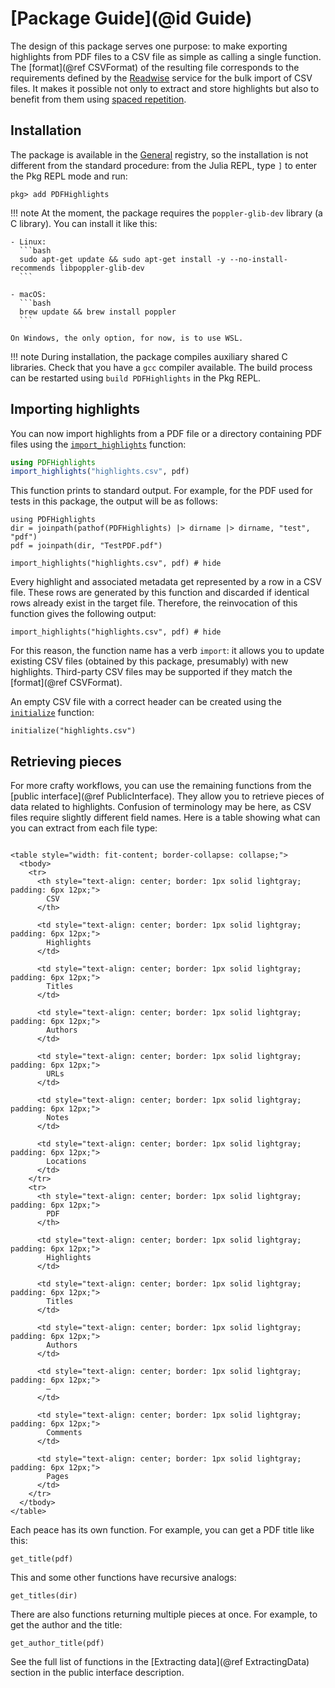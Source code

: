 # [Package Guide](@id Guide)

The design of this package serves one purpose: to make exporting highlights from PDF files
to a CSV file as simple as calling a single function. The [format](@ref CSVFormat) of the
resulting file corresponds to the requirements defined by the
[Readwise](https://readwise.io/) service for the bulk import of CSV files. It makes it
possible not only to extract and store highlights but also to benefit from them using
[spaced repetition](https://en.wikipedia.org/wiki/Spaced_repetition).

## Installation

The package is available in the [General](https://github.com/JuliaRegistries/General)
registry, so the installation is not different from the standard procedure:
from the Julia REPL, type `]` to enter the Pkg REPL mode and run:

```
pkg> add PDFHighlights
```

!!! note
    At the moment, the package requires the `poppler-glib-dev` library (a C library).
    You can install it like this:

    - Linux:
      ```bash
      sudo apt-get update && sudo apt-get install -y --no-install-recommends libpoppler-glib-dev
      ```

    - macOS:
      ```bash
      brew update && brew install poppler
      ```

    On Windows, the only option, for now, is to use WSL.

!!! note
    During installation, the package compiles auxiliary shared C libraries. Check that you
    have a `gcc` compiler available. The build process can be restarted using
    `build PDFHighlights` in the Pkg REPL.

## Importing highlights

You can now import highlights from a PDF file or a directory containing PDF files using
the [`import_highlights`](@ref) function:

```julia
using PDFHighlights
import_highlights("highlights.csv", pdf)
```

This function prints to standard output. For example, for the PDF used for tests in this
package, the output will be as follows:

```@setup pdf
using PDFHighlights
dir = joinpath(pathof(PDFHighlights) |> dirname |> dirname, "test", "pdf")
pdf = joinpath(dir, "TestPDF.pdf")
```

```@example pdf
import_highlights("highlights.csv", pdf) # hide
```

Every highlight and associated metadata get represented by a row in a CSV file. These rows
are generated by this function and discarded if identical rows already exist in the target
file. Therefore, the reinvocation of this function gives the following output:

```@example pdf
import_highlights("highlights.csv", pdf) # hide
```

For this reason, the function name has a verb `import`: it allows you to update existing
CSV files (obtained by this package, presumably) with new highlights. Third-party CSV files
may be supported if they match the [format](@ref CSVFormat).

An empty CSV file with a correct header can be created using the [`initialize`](@ref)
function:

```@example pdf
initialize("highlights.csv")
```

## Retrieving pieces

For more crafty workflows, you can use the remaining functions from the
[public interface](@ref PublicInterface). They allow you to retrieve pieces of data related to
highlights. Confusion of terminology may be here, as CSV files require slightly different
field names. Here is a table showing what can you can extract from each file type:

```@raw html

<table style="width: fit-content; border-collapse: collapse;">
  <tbody>
    <tr>
      <th style="text-align: center; border: 1px solid lightgray; padding: 6px 12px;">
        CSV
      </th>

      <td style="text-align: center; border: 1px solid lightgray; padding: 6px 12px;">
        Highlights
      </td>

      <td style="text-align: center; border: 1px solid lightgray; padding: 6px 12px;">
        Titles
      </td>

      <td style="text-align: center; border: 1px solid lightgray; padding: 6px 12px;">
        Authors
      </td>

      <td style="text-align: center; border: 1px solid lightgray; padding: 6px 12px;">
        URLs
      </td>

      <td style="text-align: center; border: 1px solid lightgray; padding: 6px 12px;">
        Notes
      </td>

      <td style="text-align: center; border: 1px solid lightgray; padding: 6px 12px;">
        Locations
      </td>
    </tr>
    <tr>
      <th style="text-align: center; border: 1px solid lightgray; padding: 6px 12px;">
        PDF
      </th>

      <td style="text-align: center; border: 1px solid lightgray; padding: 6px 12px;">
        Highlights
      </td>

      <td style="text-align: center; border: 1px solid lightgray; padding: 6px 12px;">
        Titles
      </td>

      <td style="text-align: center; border: 1px solid lightgray; padding: 6px 12px;">
        Authors
      </td>

      <td style="text-align: center; border: 1px solid lightgray; padding: 6px 12px;">
        —
      </td>

      <td style="text-align: center; border: 1px solid lightgray; padding: 6px 12px;">
        Comments
      </td>

      <td style="text-align: center; border: 1px solid lightgray; padding: 6px 12px;">
        Pages
      </td>
    </tr>
  </tbody>
</table>

```

Each peace has its own function. For example, you can get a PDF title like this:

```@example pdf
get_title(pdf)
```

This and some other functions have recursive analogs:

```@example pdf
get_titles(dir)
```

There are also functions returning multiple pieces at once. For example, to get the author
and the title:

```@example pdf
get_author_title(pdf)
```

See the full list of functions in the [Extracting data](@ref ExtractingData) section in the
public interface description.
